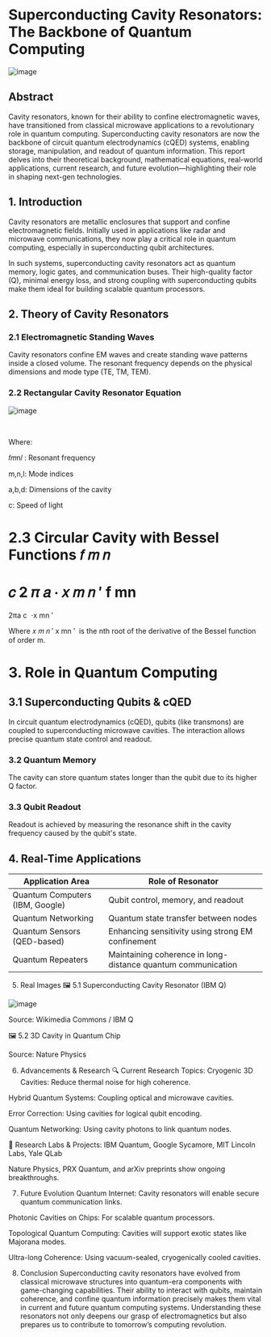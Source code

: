# Superconducting Cavity Resonators: The Backbone of Quantum Computing

![image](https://github.com/user-attachments/assets/306f5573-8ed0-4ccc-8382-dde74ea99f3c)

## Abstract

Cavity resonators, known for their ability to confine electromagnetic waves, have transitioned from classical microwave applications to a revolutionary role in quantum computing. Superconducting cavity resonators are now the backbone of circuit quantum electrodynamics (cQED) systems, enabling storage, manipulation, and readout of quantum information. This report delves into their theoretical background, mathematical equations, real-world applications, current research, and future evolution—highlighting their role in shaping next-gen technologies.

## 1. Introduction
Cavity resonators are metallic enclosures that support and confine electromagnetic fields. Initially used in applications like radar and microwave communications, they now play a critical role in quantum computing, especially in superconducting qubit architectures.

In such systems, superconducting cavity resonators act as quantum memory, logic gates, and communication buses. Their high-quality factor (Q), minimal energy loss, and strong coupling with superconducting qubits make them ideal for building scalable quantum processors.

## 2. Theory of Cavity Resonators
### 2.1 Electromagnetic Standing Waves

Cavity resonators confine EM waves and create standing wave patterns inside a closed volume. The resonant frequency depends on the physical dimensions and mode type (TE, TM, TEM).

### 2.2 Rectangular Cavity Resonator Equation

![image](https://github.com/user-attachments/assets/5efc4159-989d-4b41-8d6f-afd5fa15765d)

​
 
Where:

𝑓𝑚n𝑙 : Resonant frequency

m,n,l: Mode indices

a,b,d: Dimensions of the cavity

c: Speed of light

2.3 Circular Cavity with Bessel Functions
𝑓
𝑚
𝑛
=
𝑐
2
𝜋
𝑎
⋅
𝑥
𝑚
𝑛
′
f 
mn
​
 = 
2πa
c
​
 ⋅x 
mn
′
​
 
Where 
𝑥
𝑚
𝑛
′
x 
mn
′
​
  is the nth root of the derivative of the Bessel function of order m.

# 3. Role in Quantum Computing
## 3.1 Superconducting Qubits & cQED
In circuit quantum electrodynamics (cQED), qubits (like transmons) are coupled to superconducting microwave cavities. The interaction allows precise quantum state control and readout.

### 3.2 Quantum Memory
The cavity can store quantum states longer than the qubit due to its higher Q factor.

### 3.3 Qubit Readout
Readout is achieved by measuring the resonance shift in the cavity frequency caused by the qubit's state.

## 4. Real-Time Applications
| Application Area                | Role of Resonator                                            |
| ------------------------------- | ------------------------------------------------------------ |
| Quantum Computers (IBM, Google) | Qubit control, memory, and readout                           |
| Quantum Networking              | Quantum state transfer between nodes                         |
| Quantum Sensors (QED-based)     | Enhancing sensitivity using strong EM confinement            |
| Quantum Repeaters               | Maintaining coherence in long-distance quantum communication |

5. Real Images
🖼️ 5.1 Superconducting Cavity Resonator (IBM Q)

![image](https://github.com/user-attachments/assets/062eee13-73c5-473e-8c28-d6fd4ef7a2db)

Source: Wikimedia Commons / IBM Q

🖼️ 5.2 3D Cavity in Quantum Chip

Source: Nature Physics

6. Advancements & Research
🔍 Current Research Topics:
Cryogenic 3D Cavities: Reduce thermal noise for high coherence.

Hybrid Quantum Systems: Coupling optical and microwave cavities.

Error Correction: Using cavities for logical qubit encoding.

Quantum Networking: Using cavity photons to link quantum nodes.

🧪 Research Labs & Projects:
IBM Quantum, Google Sycamore, MIT Lincoln Labs, Yale QLab

Nature Physics, PRX Quantum, and arXiv preprints show ongoing breakthroughs.

7. Future Evolution
Quantum Internet: Cavity resonators will enable secure quantum communication links.

Photonic Cavities on Chips: For scalable quantum processors.

Topological Quantum Computing: Cavities will support exotic states like Majorana modes.

Ultra-long Coherence: Using vacuum-sealed, cryogenically cooled cavities.

8. Conclusion
Superconducting cavity resonators have evolved from classical microwave structures into quantum-era components with game-changing capabilities. Their ability to interact with qubits, maintain coherence, and confine quantum information precisely makes them vital in current and future quantum computing systems. Understanding these resonators not only deepens our grasp of electromagnetics but also prepares us to contribute to tomorrow’s computing revolution.

